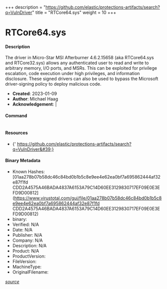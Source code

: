+++
description = "https://github.com/elastic/protections-artifacts/search?q=VulnDriver"
title = "RTCore64.sys"
weight = 10
+++

# RTCore64.sys

#### Description

The driver in Micro-Star MSI Afterburner 4.6.2.15658 (aka RTCore64.sys and RTCore32.sys) allows any authenticated user to read and write to arbitrary memory, I/O ports, and MSRs. This can be exploited for privilege escalation, code execution under high privileges, and information disclosure. These signed drivers can also be used to bypass the Microsoft driver-signing policy to deploy malicious code.

- **Created**: 2023-01-09
- **Author**: Michael Haag
- **Acknowledgement**:  | [](https://twitter.com/)

#### Command

```

```

#### Resources


- {&#39; https://github.com/elastic/protections-artifacts/search?q=VulnDriver&#39;}





#### Binary Metadata

- Known Hashes: [01aa278b07b58dc46c84bd0b1b5c8e9ee4e62ea0bf7a695862444af32e87f1fd
CDD2A4575A46BADA4837A6153A79C14D60EE3129830717EF09E0E3EFD9D00812](https://www.virustotal.com/gui/file/01aa278b07b58dc46c84bd0b1b5c8e9ee4e62ea0bf7a695862444af32e87f1fd
CDD2A4575A46BADA4837A6153A79C14D60EE3129830717EF09E0E3EFD9D00812) 
- binary: 
- Verified: N/A
- Date: N/A
- Publisher: N/A
- Company: N/A
- Description: N/A
- Product: N/A
- ProductVersion: 
- FileVersion: 
- MachineType: 
- OriginalFilename: 

[*source*](https://github.com/magicsword-io/LOLDrivers/tree/main/yaml/rtcore64.sys.yml)